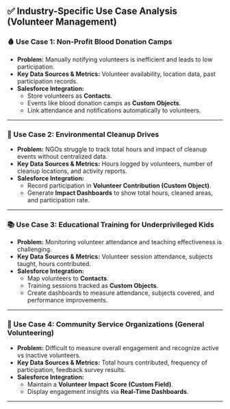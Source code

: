 ## ✅ Industry-Specific Use Case Analysis (Volunteer Management)

### 🩸 Use Case 1: Non-Profit Blood Donation Camps  
- **Problem:** Manually notifying volunteers is inefficient and leads to low participation.  
- **Key Data Sources & Metrics:** Volunteer availability, location data, past participation records.  
- **Salesforce Integration:**  
  - Store volunteers as **Contacts**.  
  - Events like blood donation camps as **Custom Objects**.  
  - Link attendance and notifications automatically to volunteers.  

---

### 🌱 Use Case 2: Environmental Cleanup Drives  
- **Problem:** NGOs struggle to track total hours and impact of cleanup events without centralized data.  
- **Key Data Sources & Metrics:** Hours logged by volunteers, number of cleanup locations, and activity reports.  
- **Salesforce Integration:**  
  - Record participation in **Volunteer Contribution (Custom Object)**.  
  - Generate **Impact Dashboards** to show total hours, cleaned areas, and participation rate.  

---

### 📚 Use Case 3: Educational Training for Underprivileged Kids  
- **Problem:** Monitoring volunteer attendance and teaching effectiveness is challenging.  
- **Key Data Sources & Metrics:** Volunteer session attendance, subjects taught, hours contributed.  
- **Salesforce Integration:**  
  - Map volunteers to **Contacts**.  
  - Training sessions tracked as **Custom Objects**.  
  - Create dashboards to measure attendance, subjects covered, and performance improvements.  

---

### 🤝 Use Case 4: Community Service Organizations (General Volunteering)  
- **Problem:** Difficult to measure overall engagement and recognize active vs inactive volunteers.  
- **Key Data Sources & Metrics:** Total hours contributed, frequency of participation, feedback survey results.  
- **Salesforce Integration:**  
  - Maintain a **Volunteer Impact Score (Custom Field)**.  
  - Display engagement insights via **Real-Time Dashboards**.  


---
